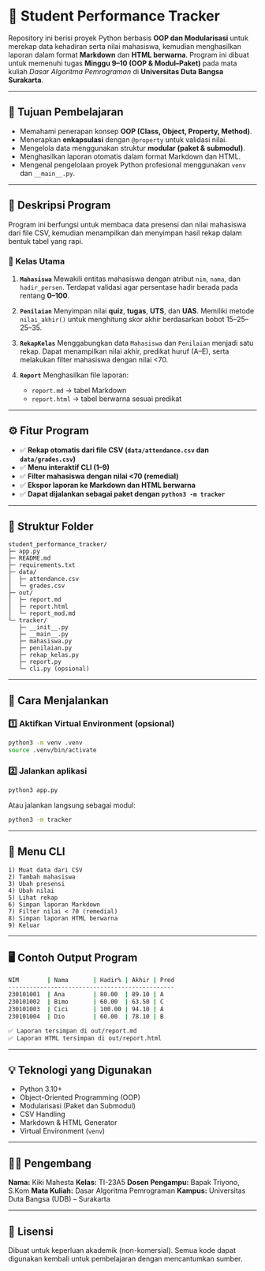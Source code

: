 # 🧮 Student Performance Tracker

Repository ini berisi proyek Python berbasis **OOP dan Modularisasi** untuk merekap data kehadiran serta nilai mahasiswa, kemudian menghasilkan laporan dalam format **Markdown** dan **HTML berwarna**.
Program ini dibuat untuk memenuhi tugas **Minggu 9–10 (OOP & Modul–Paket)** pada mata kuliah _Dasar Algoritma Pemrograman_ di **Universitas Duta Bangsa Surakarta**.

---

## 🎯 Tujuan Pembelajaran

- Memahami penerapan konsep **OOP (Class, Object, Property, Method)**.
- Menerapkan **enkapsulasi** dengan `@property` untuk validasi nilai.
- Mengelola data menggunakan struktur **modular (paket & submodul)**.
- Menghasilkan laporan otomatis dalam format Markdown dan HTML.
- Mengenal pengelolaan proyek Python profesional menggunakan `venv` dan `__main__.py`.

---

## 🧩 Deskripsi Program

Program ini berfungsi untuk membaca data presensi dan nilai mahasiswa dari file CSV, kemudian menampilkan dan menyimpan hasil rekap dalam bentuk tabel yang rapi.

### 🔹 Kelas Utama

1. **`Mahasiswa`**
   Mewakili entitas mahasiswa dengan atribut `nim`, `nama`, dan `hadir_persen`.
   Terdapat validasi agar persentase hadir berada pada rentang **0–100**.

2. **`Penilaian`**
   Menyimpan nilai **quiz**, **tugas**, **UTS**, dan **UAS**.
   Memiliki metode `nilai_akhir()` untuk menghitung skor akhir berdasarkan bobot 15–25–25–35.

3. **`RekapKelas`**
   Menggabungkan data `Mahasiswa` dan `Penilaian` menjadi satu rekap.
   Dapat menampilkan nilai akhir, predikat huruf (A–E), serta melakukan filter mahasiswa dengan nilai <70.

4. **`Report`**
   Menghasilkan file laporan:

   - `report.md` → tabel Markdown
   - `report.html` → tabel berwarna sesuai predikat

---

## ⚙️ Fitur Program

- ✅ **Rekap otomatis dari file CSV (`data/attendance.csv` dan `data/grades.csv`)**
- ✅ **Menu interaktif CLI (1–9)**
- ✅ **Filter mahasiswa dengan nilai <70 (remedial)**
- ✅ **Ekspor laporan ke Markdown dan HTML berwarna**
- ✅ **Dapat dijalankan sebagai paket dengan `python3 -m tracker`**

---

## 📁 Struktur Folder

```
student_performance_tracker/
├─ app.py
├─ README.md
├─ requirements.txt
├─ data/
│  ├─ attendance.csv
│  └─ grades.csv
├─ out/
│  ├─ report.md
│  ├─ report.html
│  └─ report_mod.md
└─ tracker/
   ├─ __init__.py
   ├─ __main__.py
   ├─ mahasiswa.py
   ├─ penilaian.py
   ├─ rekap_kelas.py
   ├─ report.py
   └─ cli.py (opsional)
```

---

## 🧠 Cara Menjalankan

### 1️⃣ Aktifkan Virtual Environment (opsional)

```bash
python3 -m venv .venv
source .venv/bin/activate
```

### 2️⃣ Jalankan aplikasi

```bash
python3 app.py
```

Atau jalankan langsung sebagai modul:

```bash
python3 -m tracker
```

---

## 🧭 Menu CLI

```
1) Muat data dari CSV
2) Tambah mahasiswa
3) Ubah presensi
4) Ubah nilai
5) Lihat rekap
6) Simpan laporan Markdown
7) Filter nilai < 70 (remedial)
8) Simpan laporan HTML berwarna
9) Keluar
```

---

## 🖥️ Contoh Output Program

```bash
NIM        | Nama       | Hadir% | Akhir | Pred
-----------------------------------------------
230101001  | Ana        | 80.00  | 89.10 | A
230101002  | Bimo       | 60.00  | 63.50 | C
230101003  | Cici       | 100.00 | 94.10 | A
230101004  | Dio        | 60.00  | 78.10 | B

✅ Laporan tersimpan di out/report.md
✅ Laporan HTML tersimpan di out/report.html
```

---

## 💡 Teknologi yang Digunakan

- Python 3.10+
- Object-Oriented Programming (OOP)
- Modularisasi (Paket dan Submodul)
- CSV Handling
- Markdown & HTML Generator
- Virtual Environment (`venv`)

---

## 👨‍💻 Pengembang

**Nama:** Kiki Mahesta
**Kelas:** TI-23A5
**Dosen Pengampu:** Bapak Triyono, S.Kom
**Mata Kuliah:** Dasar Algoritma Pemrograman
**Kampus:** Universitas Duta Bangsa (UDB) – Surakarta

---

## 🧾 Lisensi

Dibuat untuk keperluan akademik (non-komersial).
Semua kode dapat digunakan kembali untuk pembelajaran dengan mencantumkan sumber.
